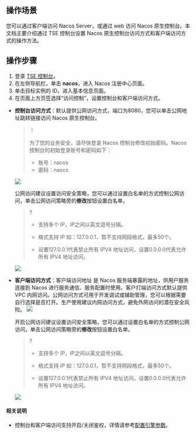 ## 操作场景

您可以通过客户端访问 Nacos Server，或通过 web 访问 Nacos 原生控制台。本文档主要介绍通过 TSE 控制台设置 Nacos 原生控制台访问方式和客户端访问方式的操作方法。

## 操作步骤

1. 登录 [TSE 控制台](https://console.cloud.tencent.com/tse)。
2. 在左侧导航栏，单击 **nacos**，进入 Nacos 注册中心页面。
3. 单击目标实例的 ID，进入基本信息页面。
4. 在页面上方页签选择“访问控制”，设置控制台和客户端访问方式。

- **控制台访问方式**：默认提供公网访问方式，端口为8080，您可以单击公网地址跳转链接访问 Nacos 原生控制台。

  > ！
  >
  > 为了您的业务安全，请尽快登录 Nacos 控制台修改初始密码。Nacos 控制台的初始登录账号和密码如下：
  >
  > - 账号：nacos
  > - 密码：naocs

  ![](https://qcloudimg.tencent-cloud.cn/raw/a44fdc36b9b8e6e2199e361b9ed4fd1d.png)

  公网访问建议设置访问安全策略，您可以通过设置白名单的方式控制公网访问，单击公网访问策略旁的**修改**按钮设置白名单。

  > ?
  >
  > - 支持多个 IP，IP之间以英文逗号分隔。
  >
  > - 格式支持 IP 如：127.0.0.1，暂不支持网段格式，最多50个。
  >
  > - 设置127.0.0.1代表禁止所有 IPV4 地址访问，设置0.0.0.0代表允许所有 IPV4 地址访问。

  ![](https://qcloudimg.tencent-cloud.cn/raw/70555b4d5471d720ceac2df00c36bea0.png)

- **客户端访问方式**：客户端访问地址 是 Nacos 服务端暴露的地址，供用户服务连接到 Nacos 进行服务通信、服务配置时使用。客户打端访问方式默认提供 VPC 内网访问。公网访问方式可用于开发调试或辅助管理，您可以根据需要自行选择是否打开。生产使用建议内网访问方式，避免外网访问的潜在安全风险。
  ![](https://qcloudimg.tencent-cloud.cn/raw/8b6b57306321abdb27cd4f92e3ced033.png)

  开启公网访问建议设置访问安全策略，您可以通过设置白名单的方式控制公网访问，单击公网访问策略旁的**修改**按钮设置白名单。

  > ?
  >
  > - 支持多个 IP，IP之间以英文逗号分隔。
  >
  > - 格式支持 IP 如：127.0.0.1，暂不支持网段格式，最多50个。
  >
  > - 设置127.0.0.1代表禁止所有 IPV4 地址访问，设置0.0.0.0代表允许所有 IPV4 地址访问。

  ![](https://qcloudimg.tencent-cloud.cn/raw/70555b4d5471d720ceac2df00c36bea0.png)

#### 相关说明

- 控制台和客户端访问支持开启/关闭鉴权，详情请参考[配置引擎参数]()。
